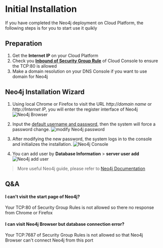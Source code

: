 # Initial Installation

If you have completed the Neo4j deployment on Cloud Platform, the following steps is for you to start use it quikly

## Preparation

1. Get the **Internet IP** on your Cloud Platform
2. Check you **[Inbound of Security Group Rule](https://support.websoft9.com/docs/faq/tech-instance.html)** of Cloud Console to ensure the TCP:80 is allowed
3. Make a domain resolution on your DNS Console if you want to use domain for Neo4j

## Neo4j Installation Wizard

1. Using local Chrome or Firefox to visit the URL *http://domain name* or *http://Internet IP*, you will enter the register interface of Neo4j
![Neo4j Browser](https://libs.websoft9.com/Websoft9/DocsPicture/en/neo4j/neo4j-connectfirst-websoft9.png)

2. Input the [default username and password](/stack-accounts.md), then the system will force a password change.
![modify Neo4j password](https://libs.websoft9.com/Websoft9/DocsPicture/en/neo4j/neo4j-snewpw-websoft9.png)

4. After modifying the new password, the system logs in to the console and initializes the installation.
![Neo4j Console](https://libs.websoft9.com/Websoft9/DocsPicture/en/neo4j/neo4j-ssui-websoft9.png)

5. You can add user by **Database Information** > **server user add**
![Neo4j add user](https://libs.websoft9.com/Websoft9/DocsPicture/en/neo4j/neo4j-adduser-websoft9.png)

> More useful Neo4j guide, please refer to [Neo4j Documentation](https://neo4j.com/docs/)

## Q&A

#### I can't visit the start page of Neo4j?

Your TCP:80 of Security Group Rules is not allowed so there no response from Chrome or Firefox

#### I can visit Neo4j Browser but database connection error?

Your TCP:7687 of Security Group Rules is not allowed so that Neo4j Browser can't connect Neo4j from this port